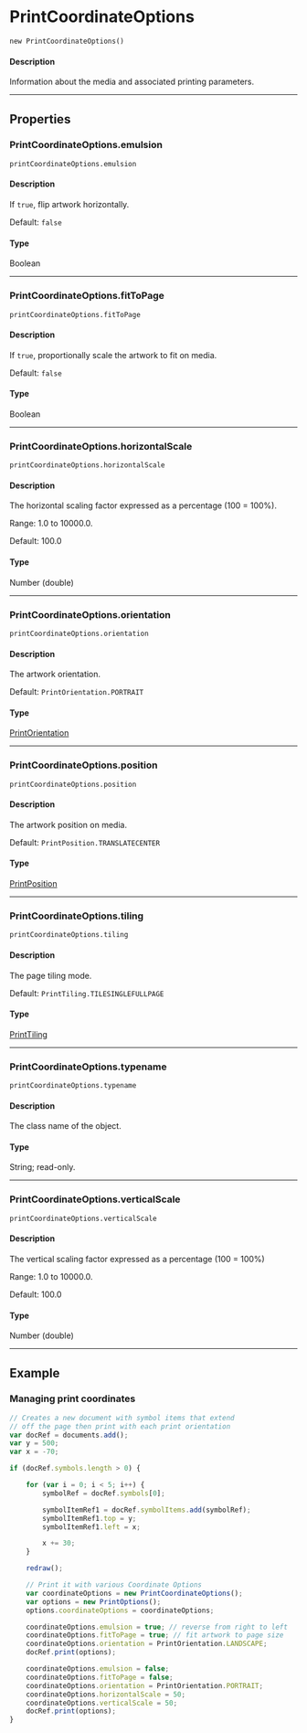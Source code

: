 # PrintCoordinateOptions

`new PrintCoordinateOptions()`

#### Description

Information about the media and associated printing parameters.

---

## Properties

### PrintCoordinateOptions.emulsion

`printCoordinateOptions.emulsion`

#### Description

If `true`, flip artwork horizontally.

Default: `false`

#### Type

Boolean

---

### PrintCoordinateOptions.fitToPage

`printCoordinateOptions.fitToPage`

#### Description

If `true`, proportionally scale the artwork to fit on media.

Default: `false`

#### Type

Boolean

---

### PrintCoordinateOptions.horizontalScale

`printCoordinateOptions.horizontalScale`

#### Description

The horizontal scaling factor expressed as a percentage (100 = 100%).

Range: 1.0 to 10000.0.

Default: 100.0

#### Type

Number (double)

---

### PrintCoordinateOptions.orientation

`printCoordinateOptions.orientation`

#### Description

The artwork orientation.

Default: `PrintOrientation.PORTRAIT`

#### Type

[PrintOrientation](scripting-constants.md#printorientation)

---

### PrintCoordinateOptions.position

`printCoordinateOptions.position`

#### Description

The artwork position on media.

Default: `PrintPosition.TRANSLATECENTER`

#### Type

[PrintPosition](scripting-constants.md#printposition)

---

### PrintCoordinateOptions.tiling

`printCoordinateOptions.tiling`

#### Description

The page tiling mode.

Default: `PrintTiling.TILESINGLEFULLPAGE`

#### Type

[PrintTiling](scripting-constants.md#printtiling)

---

### PrintCoordinateOptions.typename

`printCoordinateOptions.typename`

#### Description

The class name of the object.

#### Type

String; read-only.

---

### PrintCoordinateOptions.verticalScale

`printCoordinateOptions.verticalScale`

#### Description

The vertical scaling factor expressed as a percentage (100 = 100%)

Range: 1.0 to 10000.0.

Default: 100.0

#### Type

Number (double)

---

## Example

### Managing print coordinates

```javascript
// Creates a new document with symbol items that extend
// off the page then print with each print orientation
var docRef = documents.add();
var y = 500;
var x = -70;

if (docRef.symbols.length > 0) {

    for (var i = 0; i < 5; i++) {
        symbolRef = docRef.symbols[0];

        symbolItemRef1 = docRef.symbolItems.add(symbolRef);
        symbolItemRef1.top = y;
        symbolItemRef1.left = x;

        x += 30;
    }

    redraw();

    // Print it with various Coordinate Options
    var coordinateOptions = new PrintCoordinateOptions();
    var options = new PrintOptions();
    options.coordinateOptions = coordinateOptions;

    coordinateOptions.emulsion = true; // reverse from right to left
    coordinateOptions.fitToPage = true; // fit artwork to page size
    coordinateOptions.orientation = PrintOrientation.LANDSCAPE;
    docRef.print(options);

    coordinateOptions.emulsion = false;
    coordinateOptions.fitToPage = false;
    coordinateOptions.orientation = PrintOrientation.PORTRAIT;
    coordinateOptions.horizontalScale = 50;
    coordinateOptions.verticalScale = 50;
    docRef.print(options);
}
```
